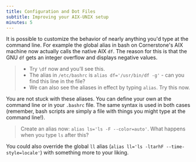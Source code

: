 ```yaml
---
title: Configuration and Dot Files
subtitle: Improving your AIX-UNIX setup
minutes: 5
---
```


It is possible to customize the behavior of nearly anything you'd type at the
command line. For example the global alias in bash on Cornerstone's AIX machine
now actually calls the native AIX `df`.  The reason for this is that the GNU
`df` gets an integer overflow and displays negative values.

> - Try `\df` now and you’ll see this.
> - The alias in `/etc/bashrc` is `alias df='/usr/bin/df -g'` - can you find
>   this line in the file?
> - We can also see the aliases in effect by typing `alias`. Try this now.

You are not stuck with these aliases. You can define your own at the command
line or in your `.bashrc` file. The same syntax is used in both cases
(remember, bash scripts are simply a file with things you might type at the
command line!).

> Create an alias now: `alias ls='ls -F --color=auto'`. What happens when you
> type `ls` after this?

You could also override the global `ll` alias (`alias ll='ls -ltarhF
--time-style=locale'`) with something more to your liking.

